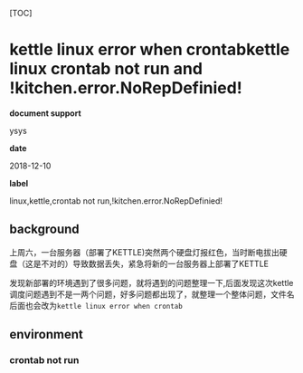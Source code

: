 [TOC]

# kettle linux error when crontabkettle linux crontab not run and !kitchen.error.NoRepDefinied!

**document support**

ysys

**date**

2018-12-10

**label**

linux,kettle,crontab not run,!kitchen.error.NoRepDefinied!



## background

​	上周六，一台服务器（部署了KETTLE)突然两个硬盘灯报红色，当时断电拔出硬盘（这是不对的）导致数据丢失，紧急将新的一台服务器上部署了KETTLE

​	发现新部署的环境遇到了很多问题，就将遇到的问题整理一下,后面发现这次kettle调度问题遇到不是一两个问题，好多问题都出现了，就整理一个整体问题，文件名后面也会改为`kettle linux error when crontab`



## environment







### crontab not run

​	































